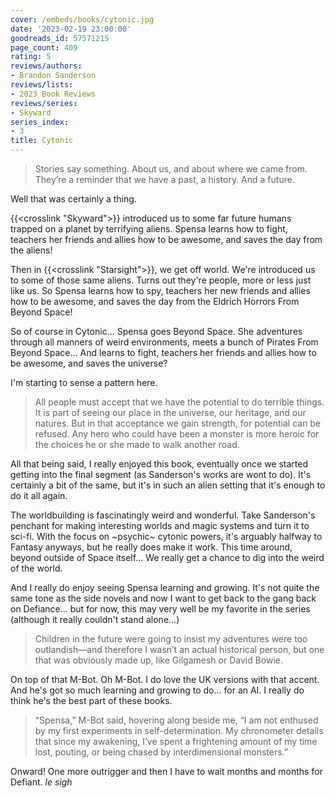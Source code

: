 ```yaml
---
cover: /embeds/books/cytonic.jpg
date: '2023-02-19 23:00:00'
goodreads_id: 57571215
page_count: 409
rating: 5
reviews/authors:
- Brandon Sanderson
reviews/lists:
- 2023 Book Reviews
reviews/series:
- Skyward
series_index:
- 3
title: Cytonic
---
```

> Stories say something. About us, and about where we came from. They’re a reminder that we have a past, a history. And a future.

Well that was certainly a thing. 

{{<crosslink "Skyward">}} introduced us to some far future humans trapped on a planet by terrifying aliens. Spensa learns how to fight, teachers her friends and allies how to be awesome, and saves the day from the aliens!

Then in {{<crosslink "Starsight">}}, we get off world. We're introduced us to some of those same aliens. Turns out they're people, more or less just like us. So Spensa learns how to spy, teachers her new friends and allies how to be awesome, and saves the day from the Eldrich Horrors From Beyond Space!

So of course in Cytonic... Spensa goes Beyond Space. She adventures through all manners of weird environments, meets a bunch of Pirates From Beyond Space... And learns to fight, teachers her friends and allies how to be awesome, and saves the universe? 

I'm starting to sense a pattern here. 

> All people must accept that we have the potential to do terrible things. It is part of seeing our place in the universe, our heritage, and our natures. But in that acceptance we gain strength, for potential can be refused. Any hero who could have been a monster is more heroic for the choices he or she made to walk another road.

<!--more-->

All that being said, I really enjoyed this book, eventually once we started getting into the final segment (as Sanderson's works are wont to do). It's certainly a bit of the same, but it's in such an alien setting that it's enough to do it all again. 

The worldbuilding is fascinatingly weird and wonderful. Take Sanderson's penchant for making interesting worlds and magic systems and turn it to sci-fi. With the focus on ~psychic~ cytonic powers, it's arguably halfway to Fantasy anyways, but he really does make it work. This time around, beyond outside of Space itself... We really get a chance to dig into the weird of the world. 

And I really do enjoy seeing Spensa learning and growing. It's not quite the same tone as the side novels and now I want to get back to the gang back on Defiance... but for now, this may very well be my favorite in the series (although it really couldn't stand alone...)

> Children in the future were going to insist my adventures were too outlandish—and therefore I wasn’t an actual historical person, but one that was obviously made up, like Gilgamesh or David Bowie.

On top of that M-Bot. Oh M-Bot. I do love the UK versions with that accent. And he's got so much learning and growing to do... for an AI. I really do think he's the best part of these books. 

> “Spensa,” M-Bot said, hovering along beside me, “I am not enthused by my first experiments in self-determination. My chronometer details that since my awakening, I’ve spent a frightening amount of my time lost, pouting, or being chased by interdimensional monsters.” 

Onward! One more outrigger and then I have to wait months and months for Defiant. *le sigh*